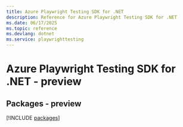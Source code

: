 ```yaml
---
title: Azure Playwright Testing SDK for .NET
description: Reference for Azure Playwright Testing SDK for .NET
ms.date: 06/17/2025
ms.topic: reference
ms.devlang: dotnet
ms.service: playwrighttesting
---
```

# Azure Playwright Testing SDK for .NET - preview
## Packages - preview
[!INCLUDE [packages](playwright-testing-index.md)]